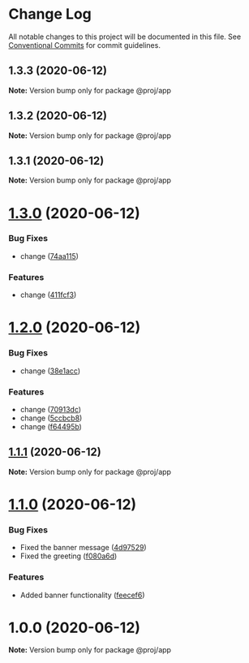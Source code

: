 # Change Log

All notable changes to this project will be documented in this file.
See [Conventional Commits](https://conventionalcommits.org) for commit guidelines.

## 1.3.3 (2020-06-12)

**Note:** Version bump only for package @proj/app





## 1.3.2 (2020-06-12)

**Note:** Version bump only for package @proj/app





## 1.3.1 (2020-06-12)

**Note:** Version bump only for package @proj/app





# [1.3.0](https://github.com/blendsdk/actions_test/compare/@proj/app@1.2.0...@proj/app@1.3.0) (2020-06-12)


### Bug Fixes

* change ([74aa115](https://github.com/blendsdk/actions_test/commit/74aa115d32f9b586af21e0b5095d7371240dcad8))


### Features

* change ([411fcf3](https://github.com/blendsdk/actions_test/commit/411fcf3bcb21873a26158005ff9a207bd2cd7ea6))





# [1.2.0](https://github.com/blendsdk/actions_test/compare/@proj/app@1.1.1...@proj/app@1.2.0) (2020-06-12)


### Bug Fixes

* change ([38e1acc](https://github.com/blendsdk/actions_test/commit/38e1acc675eac2313d4f72cf17ff7ea79acb1164))


### Features

* change ([70913dc](https://github.com/blendsdk/actions_test/commit/70913dc56bac92038ea0f3b82224e4ba621ca207))
* change ([5ccbcb8](https://github.com/blendsdk/actions_test/commit/5ccbcb8832230f6de8bc1bfd2715b5175e68d0d9))
* change ([f64495b](https://github.com/blendsdk/actions_test/commit/f64495bf8ab0ca68f8ce5be87593110e77232dbf))





## [1.1.1](https://github.com/blendsdk/actions_test/compare/@proj/app@1.1.0...@proj/app@1.1.1) (2020-06-12)

**Note:** Version bump only for package @proj/app





# [1.1.0](https://github.com/blendsdk/actions_test/compare/@proj/app@1.0.0...@proj/app@1.1.0) (2020-06-12)


### Bug Fixes

* Fixed the banner message ([4d97529](https://github.com/blendsdk/actions_test/commit/4d97529a0bf4fc07efa1a4b88c62ec3d0d982624))
* Fixed the greeting ([f080a6d](https://github.com/blendsdk/actions_test/commit/f080a6d2bf728095bc922b0d1eae0a00cbfb4fa9))


### Features

* Added banner functionality ([feecef6](https://github.com/blendsdk/actions_test/commit/feecef649247369c44bcdb10707841ff48e2f91b))





# 1.0.0 (2020-06-12)

**Note:** Version bump only for package @proj/app
